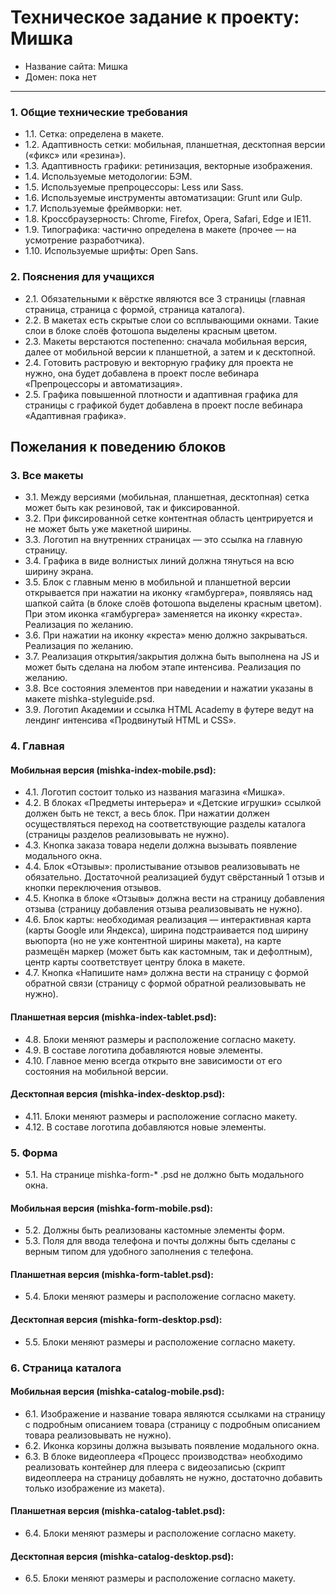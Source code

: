 # Техническое задание к проекту: Мишка

- Название сайта: Мишка
- Домен: пока нет

---

### 1. Общие технические требования

- 1.1. Сетка: определена в макете.
- 1.2. Адаптивность сетки: мобильная, планшетная, десктопная версии («фикс» или «резина»).
- 1.3. Адаптивность графики: ретинизация, векторные изображения.
- 1.4. Используемые методологии: БЭМ.
- 1.5. Используемые препроцессоры: Less или Sass.
- 1.6. Используемые инструменты автоматизации: Grunt или Gulp.
- 1.7. Используемые фреймворки: нет.
- 1.8. Кроссбраузерность: Chrome, Firefox, Opera, Safari, Edge и IE11.
- 1.9. Типографика: частично определена в макете (прочее — на усмотрение разработчика).
- 1.10. Используемые шрифты: Open Sans.

### 2. Пояснения для учащихся

- 2.1. Обязательными к вёрстке являются все 3 страницы (главная страница, страница с формой, страница каталога).
- 2.2. В макетах есть скрытые слои со всплывающими окнами. Такие слои в блоке слоёв фотошопа выделены красным цветом.
- 2.3. Макеты верстаются постепенно: сначала мобильная версия, далее от мобильной версии к планшетной, а затем и к десктопной.
- 2.4. Готовить растровую и векторную графику для проекта не нужно, она будет добавлена в проект после вебинара «Препроцессоры и автоматизация».
- 2.5. Графика повышенной плотности и адаптивная графика для страницы с графикой будет добавлена в проект после вебинара «Адаптивная графика».

## Пожелания к поведению блоков

### 3. Все макеты

- 3.1. Между версиями (мобильная, планшетная, десктопная) сетка может быть как резиновой, так и фиксированной.
- 3.2. При фиксированной сетке контентная область центрируется и не может быть уже макетной ширины.
- 3.3. Логотип на внутренних страницах — это ссылка на главную страницу.
- 3.4. Графика в виде волнистых линий должна тянуться на всю ширину экрана.
- 3.5. Блок с главным меню в мобильной и планшетной версии открывается при нажатии на иконку «гамбургера», появляясь над шапкой сайта (в блоке слоёв фотошопа выделены красным цветом). При этом иконка «гамбургера» заменяется на иконку «креста». Реализация по желанию.
- 3.6. При нажатии на иконку «креста» меню должно закрываться. Реализация по желанию.
- 3.7. Реализация открытия/закрытия должна быть выполнена на JS и может быть сделана на любом этапе интенсива. Реализация по желанию.
- 3.8. Все состояния элементов при наведении и нажатии указаны в макете mishka-styleguide.psd.
- 3.9. Логотип Академии и ссылка HTML Academy в футере ведут на лендинг интенсива «Продвинутый HTML и CSS».

### 4. Главная

#### Мобильная версия (mishka-index-mobile.psd):

- 4.1. Логотип состоит только из названия магазина «Мишка».
- 4.2. В блоках «Предметы интерьера» и «Детские игрушки» ссылкой должен быть не текст, а весь блок. При нажатии должен осуществляться переход на соответствующие разделы каталога (страницы разделов реализовывать не нужно).
- 4.3. Кнопка заказа товара недели должна вызывать появление модального окна.
- 4.4. Блок «Отзывы»: пролистывание отзывов реализовывать не обязательно. Достаточной реализацией будут свёрстанный 1 отзыв и кнопки переключения отзывов.
- 4.5. Кнопка в блоке «Отзывы» должна вести на страницу добавления отзыва (страницу добавления отзыва реализовывать не нужно).
- 4.6. Блок карты: необходимая реализация — интерактивная карта (карты Google или Яндекса), ширина подстраивается под ширину вьюпорта (но не уже контентной ширины макета), на карте размещён маркер (может быть как кастомным, так и дефолтным), центр карты соответствует центру блока в макете.
- 4.7. Кнопка «Напишите нам» должна вести на страницу с формой обратной связи (страницу с формой обратной реализовывать не нужно).

#### Планшетная версия (mishka-index-tablet.psd):

- 4.8. Блоки меняют размеры и расположение согласно макету.
- 4.9. В составе логотипа добавляются новые элементы.
- 4.10. Главное меню всегда открыто вне зависимости от его состояния на мобильной версии.

#### Десктопная версия (mishka-index-desktop.psd):

- 4.11. Блоки меняют размеры и расположение согласно макету.
- 4.12. В составе логотипа добавляются новые элементы.

### 5. Форма

- 5.1. На странице mishka-form-* .psd не должно быть модального окна.

#### Мобильная версия (mishka-form-mobile.psd):

- 5.2. Должны быть реализованы кастомные элементы форм.
- 5.3. Поля для ввода телефона и почты должны быть сделаны с верным типом для удобного заполнения с телефона.

#### Планшетная версия (mishka-form-tablet.psd):

- 5.4. Блоки меняют размеры и расположение согласно макету.

#### Десктопная версия (mishka-form-desktop.psd):

- 5.5. Блоки меняют размеры и расположение согласно макету.

### 6. Страница каталога

#### Мобильная версия (mishka-catalog-mobile.psd):

- 6.1. Изображение и название товара являются ссылками на страницу с подробным описанием товара (страницу с подробным описанием товара реализовывать не нужно).
- 6.2. Иконка корзины должна вызывать появление модального окна.
- 6.3. В блоке видеоплеера «Процесс производства» необходимо реализовать контейнер для плеера с видеозаписью (скрипт видеоплеера на страницу добавлять не нужно, достаточно добавить только изображение из макета).

#### Планшетная версия (mishka-catalog-tablet.psd):

- 6.4. Блоки меняют размеры и расположение согласно макету.

#### Десктопная версия (mishka-catalog-desktop.psd):

- 6.5. Блоки меняют размеры и расположение согласно макету.
